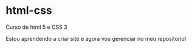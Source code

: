 # html-css
 Curso de html 5 e CSS 3

 Estou aprendendo a criar site e agora vou gerenciar no meu repositorio!